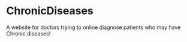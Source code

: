 # ChronicDiseases
A website for doctors trying to online diagnose patients who may have Chronic diseases!
